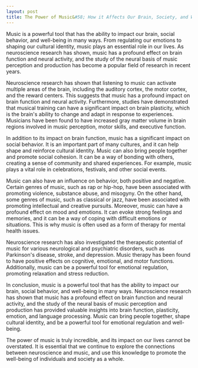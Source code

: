 ```yaml
---
layout: post
title: The Power of Music&#58; How it Affects Our Brain, Society, and Well-being
---
```


Music is a powerful tool that has the ability to impact our brain, social behavior, and well-being in many ways. From regulating our emotions to shaping our cultural identity, music plays an essential role in our lives. As neuroscience research has shown, music has a profound effect on brain function and neural activity, and the study of the neural basis of music perception and production has become a popular field of research in recent years.

Neuroscience research has shown that listening to music can activate multiple areas of the brain, including the auditory cortex, the motor cortex, and the reward centers. This suggests that music has a profound impact on brain function and neural activity. Furthermore, studies have demonstrated that musical training can have a significant impact on brain plasticity, which is the brain's ability to change and adapt in response to experiences. Musicians have been found to have increased gray matter volume in brain regions involved in music perception, motor skills, and executive function.

In addition to its impact on brain function, music has a significant impact on social behavior. It is an important part of many cultures, and it can help shape and reinforce cultural identity. Music can also bring people together and promote social cohesion. It can be a way of bonding with others, creating a sense of community and shared experiences. For example, music plays a vital role in celebrations, festivals, and other social events.

Music can also have an influence on behavior, both positive and negative. Certain genres of music, such as rap or hip-hop, have been associated with promoting violence, substance abuse, and misogyny. On the other hand, some genres of music, such as classical or jazz, have been associated with promoting intellectual and creative pursuits. Moreover, music can have a profound effect on mood and emotions. It can evoke strong feelings and memories, and it can be a way of coping with difficult emotions or situations. This is why music is often used as a form of therapy for mental health issues.

Neuroscience research has also investigated the therapeutic potential of music for various neurological and psychiatric disorders, such as Parkinson's disease, stroke, and depression. Music therapy has been found to have positive effects on cognitive, emotional, and motor functions. Additionally, music can be a powerful tool for emotional regulation, promoting relaxation and stress reduction.

In conclusion, music is a powerful tool that has the ability to impact our brain, social behavior, and well-being in many ways. Neuroscience research has shown that music has a profound effect on brain function and neural activity, and the study of the neural basis of music perception and production has provided valuable insights into brain function, plasticity, emotion, and language processing. Music can bring people together, shape cultural identity, and be a powerful tool for emotional regulation and well-being.

The power of music is truly incredible, and its impact on our lives cannot be overstated. It is essential that we continue to explore the connections between neuroscience and music, and use this knowledge to promote the well-being of individuals and society as a whole.
